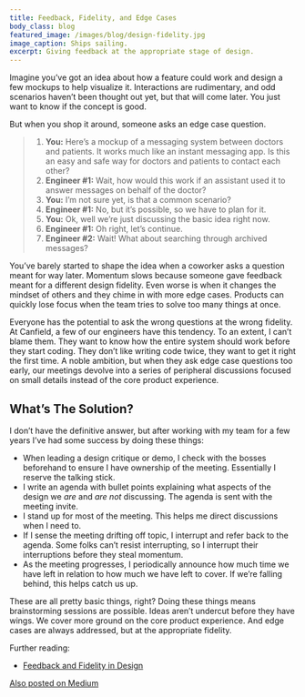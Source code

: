 ```yaml
---
title: Feedback, Fidelity, and Edge Cases
body_class: blog
featured_image: /images/blog/design-fidelity.jpg
image_caption: Ships sailing.
excerpt: Giving feedback at the appropriate stage of design.
---
```


Imagine you’ve got an idea about how a feature could work and design a few mockups to help visualize it. Interactions are rudimentary, and odd scenarios haven’t been thought out yet, but that will come later. You just want to know if the concept is good.

But when you shop it around, someone asks an edge case question.

> 1. **You:** Here’s a mockup of a messaging system between doctors and patients. It works much like an instant messaging app. Is this an easy and safe way for doctors and patients to contact each other?
> 2. **Engineer #1:** Wait, how would this work if an assistant used it to answer messages on behalf of the doctor?
> 3. **You:** I’m not sure yet, is that a common scenario?
> 4. **Engineer #1:** No, but it’s possible, so we have to plan for it.
> 5. **You:** Ok, well we’re just discussing the basic idea right now.
> 6. **Engineer #1:** Oh right, let’s continue.
> 7. **Engineer #2:** Wait! What about searching through archived messages?

You’ve barely started to shape the idea when a coworker asks a question meant for way later. Momentum slows because someone gave feedback meant for a different design fidelity. Even worse is when it changes the mindset of others and they chime in with more edge cases. Products can quickly lose focus when the team tries to solve too many things at once.

Everyone has the potential to ask the wrong questions at the wrong fidelity. At Canfield, a few of our engineers have this tendency. To an extent, I can’t blame them. They want to know how the entire system should work before they start coding. They don’t like writing code twice, they want to get it right the first time. A noble ambition, but when they ask edge case questions too early, our meetings devolve into a series of peripheral discussions focused on small details instead of the core product experience.

## What’s The Solution?
I don’t have the definitive answer, but after working with my team for a few years I’ve had some success by doing these things:

* When leading a design critique or demo, I check with the bosses beforehand to ensure I have ownership of the meeting. Essentially I reserve the talking stick.
* I write an agenda with bullet points explaining what aspects of the design we *are* and *are not* discussing. The agenda is sent with the meeting invite.
* I stand up for most of the meeting. This helps me direct discussions when I need to.
* If I sense the meeting drifting off topic, I interrupt and refer back to the agenda. Some folks can’t resist interrupting, so I interrupt their interruptions before they steal momentum.
* As the meeting progresses, I periodically announce how much time we have left in relation to how much we have left to cover. If we’re falling behind, this helps catch us up.

These are all pretty basic things, right? Doing these things means brainstorming sessions are possible. Ideas aren’t undercut before they have wings. We cover more ground on the core product experience. And edge cases are always addressed, but at the appropriate fidelity.

Further reading:

* [Feedback and Fidelity in Design](http://tuhin.co/feedback-fidelity-in-design.html)

<a href="https://medium.com/product-design/466c8543202f" class="medium">Also posted on Medium</a>
